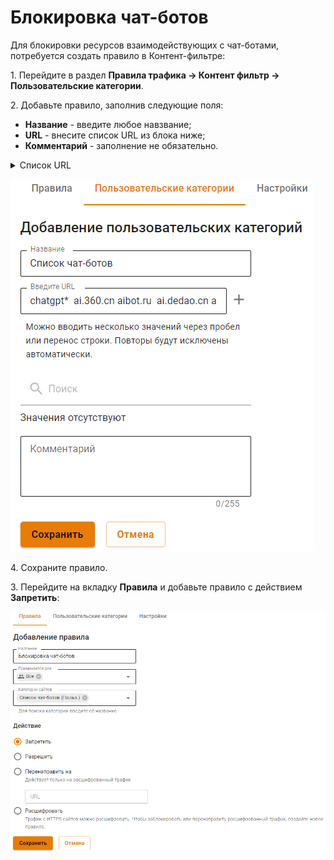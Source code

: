 # Блокировка чат-ботов

Для блокировки ресурсов взаимодействующих с чат-ботами, потребуется создать правило в Контент-фильтре:

1\. Перейдите в раздел **Правила трафика -> Контент фильтр -> Пользовательские категории**.

2\. Добавьте правило, заполнив следующие поля:

* **Название** - введите любое навзвание;
* **URL** - внесите список URL из блока ниже;
* **Комментарий** - заполнение не обязательно.

<details>

<summary>Список URL</summary>

```
chatgpt* 
ai.360.cn
aibot.ru 
ai.dedao.cn
ai.ls 
aiservice.vercel.app
aitianhu.com
anse.app
anthropic.com
b.ai-huan.xyz
bard.google.com
bard.google.com
bettergpt.chat
bing.com
bing.com
chadgpt.ru
character.ai
chat4gpt.ru 
chat9.yqcloud.top
chat.acytoo.com
chataigpt.org 
chat.ai-open.ru 
chatboxai.app
chat.dfehub.com
chat.getgpt.world
chatglm.cn
chatgp.ru 
chat.gpt4free.io 
chatgpt4rus.ru 
chatgpt.ai 
chatgptbot.ru 
chat-gpt.com
chatgptfree.ai 
chat-gpt-free.ru 
chatgptlogin.ac
chatgpt-me.ru 
chat-gpt-na.ru
chat-gpt-na.ru
chatgptnarusskom.ru 
chat-gpt.org
chatgpt.org
chatgpt.pro 
chat-gpt.ru 
chatgpt-telegram.com
chatgptweb.ru 
chathub.gg 
chatinfo.ru 
chat.lmsys.org
chat.openai.com
chat.ramxn.dev
chat.su
claude.ai
crfm.stanford.edu
deepai.org
easychat-ai.app
itbabushka.com 
forefront.com
freechatgpt.chat
free-chatgpt.ru
free.easychat.work
gpt2.ru 
gpt4all.io
gpt-chatbot.ru
gptchatbot.ru 
gptchatly.com
gpt-gm.h2o.ai
gptgo.ai
gpt-open.ru
gptschat.ru 
gradio.app
h2o.ai
huggingface.co
iask.ai 
liaobots.com
liftweb.ru 
lmsys.org
macgpt.com
mashagpt.ru 
moss.fastnlp.top
neice.tiangong.cn
openai.ru
openai-gpt.ru
openai-chat-gpt.ru 
open-assistant.io
opencat.app
petals.ml
play.vercel.ai
poe.com
ru-chatgpt.ru
rugpt.chat 
sdk.vercel.ai
supertest.lockchat.app
tenchat.ru 
theb.ai
timeai.ru 
tongyi.aliyun.com
tools.zmo.ai
trychatgpt.ru
wewordle.org
xinghuo.xfyun.cn
yandex-gpt.com
yandex-gpt.ru
yiyan.baidu.com
you.com
zhpt.tech
```

</details>

![](../../.gitbook/assets/block-chat-bot.png)


4\. Сохраните правило.

3\. Перейдите на вкладку **Правила** и добавьте правило с действием **Запретить**:

![](../../.gitbook/assets/block-chat-bot1.png)
